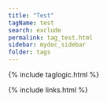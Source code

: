 ```yaml
---
title: "Test"
tagName: test
search: exclude
permalink: tag_test.html
sidebar: mydoc_sidebar
folder: tags
---
```

{% include taglogic.html %}

{% include links.html %}
